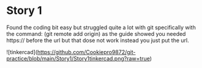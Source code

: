 # Story 1

Found the coding bit easy but struggled quite a lot with git specifically with the command: (git remote add origin) as the guide showed you needed https:// before the url but that dose not work instead you just put the url.



!\[tinkercad](https://github.com/Cookiepro9872/git-practice/blob/main/Story1/Story1tinkercad.png?raw=true)

